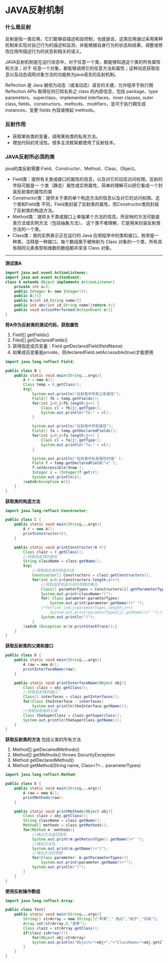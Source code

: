 # JAVA反射机制

### 什么是反射
反射是指一类应用，它们能够自描述和自控制，也就是说，这类应用通过采用某种机制来实现对自己行为的描述和监测，并能根据自身行为的状态和结果，调整或修改应用所描述行为的状态和相关的语义。

JAVA反射机制是在运行状态中，对于任意一个类，都能够知道这个类的所有属性和方法；对于
任意一个对象，都能够调用它的任意方法和属性；这种动态获取信息以及动态调用对象方法的功能称为java语言的反射机制。 

Reflection 是 Java 被视为动态（或准动态）语言的关键，允许程序于执行期 Reflection APIs 取得任何已知名称之 class 的內部信息，包括 package、type parameters、superclass、implemented interfaces、inner classes, outer class, fields、constructors、methods、modifiers，並可于执行期生成instances、变更 fields 內容或唤起 methods。


### 反射作用
- 获取某些类的变量，调用某些类的私有方法。
- 增加代码的灵活性。很多主流框架都使用了反射技术。


### JAVA反射所必须的类
java的类反射需要:Field、Constructor、Method、Class、Object。

- Field类：提供有关类或接口的属性的信息，以及对它的动态访问权限。反射的字段可能是一 个类（静态）属性或实例属性，简单的理解可以把它看成一个封装反射类的属性的类
- Constructor类：提供关于类的单个构造方法的信息以及对它的访问权限。这个类和Field类 不同，Field类封装了反射类的属性，而Constructor类则封装了反射类的构造方法。
- Method类：提供关于类或接口上单独某个方法的信息。所反映的方法可能是类方法或实例方法（包括抽象方法）。 这个类不难理解，它是用来封装反射类方法的一个类。
- Class类：类的实例表示正在运行的 Java 应用程序中的类和接口。枚举是一种类，注释是一种接口。每个数组属于被映射为 Class 对象的一个类，所有具有相同元素类型和维数的数组都共享该 Class 对象。

----
**测试类A**
```java
import java.awt.event.ActionListener;
import java.awt.event.AcitonEvent;
class A extends Object implements ActionListener{
    private int a=3;
    public Integer b= new Integer(4);
    public A(){}
    public A(int id,String name){}
    public int abc(int id,String name){return 0;}
    public void actionPerformed(ActionEvent e){}
}
```


**将A作为反射类的测试代码，获取属性**
1. Field[] getFields()
2. Filed[] getDeclaredFields()
3. 获得指定成员变量：Field getDeclaredField(fieldName)
4. 如果成员变量是private，则declaredField.setAccessible(true)才能使用
```java
import java.lang.reflect.Field;

public class B {
    public static void main(String...args){
        A r = new A();
        Class temp = r.getClass();
        try{
            System.out.println("反射类中所有公有属性");
            Field[] fb = temp.getFields();
            for(int j=0;j<fb.length;j++) {
                Class cl = fb[j].getType();
                System.out.println("fb:" + cl);
            }

            System.out.println("反射类中所有属性");
            Field[] fa = temp.getDeclaredFields();
            for(int j=0;j<fa.length;j++) {
                Class cl = fa[j].getType();
                System.out.println("fa:" + cl);
            }

            System.out.println("反射类中私有属性的值" );
            Field f = temp.getDeclaredField("a" );
            f.setAccessible(true );
            Integer i = (Integer)f.get(r);
            System.out.println(i);
        }catch(Exception e){}
    }
}

```

**获取类的构造方法**
```java
import java.lang.reflect.Constructor;

public class C {
    public static void main(String...args){
        A r = new A();
        printConstructor(r);
    }

    public static void printConstructor(A r){
        Class clazz = r.getClass();
        //获取指定类的类名
        String className = clazz.getName();
        try{
            //获取指定类的构造方法
            Constructor[] Constructors = clazz.getConstructors();
            for(int i=0;i<Constructors.length;i++){
                //获取指定构造方法的参数的集合
                Class[] paramterTypes = Constructors[i].getParameterTypes();
                System.out.print(className+"(");
                for( Class parameter:paramterTypes)
                    System.out.print(parameter.getName()+" ");
                /*for(int j=0;j<paramterTypes.length;j++)
                    System.out.print(paramterTypes[j].getName()+" ");*/
                System.out.println(")");
            }
        }catch (Exception e){e.printStackTrace();}
    }
}
```

**获取反射类的父类和接口**
```java
public class D {
    public static void main(String...args){
        A raw = new A();
        printInterfaceName(raw);
    }

    public static void printInterfaceName(Object obj){
        Class clazz = obj.getClass();
        //获取反射类的接口
        Class[] interfaces = clazz.getInterfaces();
        for(Class theInterface : interfaces)
            System.out.println(theInterface.getName());
        //获取反射类的父类
        Class theSuperClass = clazz.getSuperclass();
        System.out.println(theSuperClass.getName());
    }
}
```

**获取反射类的方法**
包括父类的所有方法
1. Method[] getDecalredMethods()
2. Method[] getMethods() throws SecurityException
3. Method getDeclaredMethod()
4. Method getMethod(String name, Class<?>... parameterTypes)
```java
import java.lang.reflect.Method;

public class E {
    public static void main(String...args){
        A raw = new A();
        printMethods(raw);
    }

    public static void printMethods(Object obj){
        Class clazz = obj.getClass();
        String className = clazz.getName();
        Method[] methods = clazz.getMethods();
        for(Method m :methods){
            //输出方法返回类型
            System.out.print(m.getReturnType().getName()+" ");
            //输出方法名
            System.out.print(m.getName()+"(");
            //输出方法的参数
            for(Class parameter: m.getParameterTypes())
                System.out.print(parameter.getName()+"");
            System.out.println(")");
        }
    }
}

```

**使用反射操作数组**
```java
import java.lang.reflect.Array;

public class Test{
    public static void main(String...args){
        String[] strArray = new String[]{"苹果"," 西瓜","桃子","凤梨"};
        Array.set(strArray,0,"菠萝");
        Class clazz = strArray.getClass();
        if(clazz.isArray()){
            for(Object obj:strArray)
            System.out.println("0bject="+obj+","+"ClassName="+obj.getClass().getName());
        }
    }
}
```

